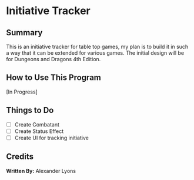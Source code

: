 # Initiative Tracker
## Summary
This is an initiative tracker for table top games, my plan is to build it in such a way that it can be extended for various games. The initial design will be for Dungeons and Dragons 4th Edition.

## How to Use This Program
[In Progress]

## Things to Do
 - [ ] Create Combatant
 - [ ] Create Status Effect
 - [ ] Create UI for tracking initiative

## Credits
**Written By:** Alexander Lyons